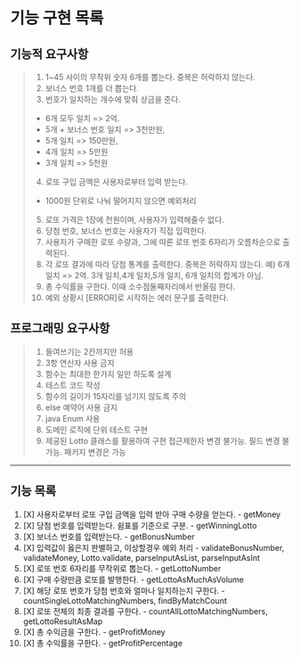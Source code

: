 기능 구현 목록
===========
기능적 요구사항
------------
>1. 1~45 사이의 무작위 숫자 6개를 뽑는다. 중복은 허락하지 않는다.
>2. 보너스 번호 1개를 더 뽑는다.
>3. 번호가 일치하는 개수에 맞춰 상금을 준다.
  > * 6개 모두 일치 => 2억. 
  > * 5개 + 보너스 번호 일치 => 3천만원,
  > * 5개 일치 => 150만원,
  > * 4개 일치 => 5만원
  > * 3개 일치 => 5천원
>4. 로또 구입 금액은 사용자로부터 입력 받는다.
  > * 1000원 단위로 나눠 떨어지지 않으면 예외처리
>5. 로또 가격은 1장에 천원이며, 사용자가 입력해줄수 없다.
>6. 당첨 번호, 보너스 번호는 사용자가 직접 입력한다.
>7. 사용자가 구매한 로또 수량과, 그에 따른 로또 번호 6자리가 오름차순으로 출력된다.
>8. 각 로또 결과에 따라 당첨 통계를 출력한다. 중복은 허락하지 않는다.
   예) 6개 일치 => 2억.
   3개 일치,4개 일치,5개 일치, 6개 일치의 합계가 아님.
>9. 총 수익률을 구한다. 이때 소수점둘째자리에서 반올림 한다.
>10. 예외 상황시 [ERROR]로 시작하는 에러 문구를 출력한다.

프로그래밍 요구사항
---------------
>1. 들여쓰기는 2칸까지만 허용
>2. 3항 연산자 사용 금지
>3. 함수는 최대한 한가지 일만 하도록 설계
>4. 테스트 코드 작성
>5. 함수의 길이가 15자리를 넘기지 않도록 주의
>6. else 예약어 사용 금지
>7. java Enum 사용
>8. 도메인 로직에 단위 테스트 구현
>9. 제공된 Lotto 클래스를 활용하여 구현
   접근제한자 변경 불가능. 필드 변경 불가능.
   패키지 변경은 가능
>


* * *


기능 목록
-------
1. [X] 사용자로부터 로또 구입 금액을 입력 받아 구매 수량을 얻는다. - getMoney
2. [X] 당첨 번호를 입력받는다. 쉼표를 기준으로 구분. - getWinningLotto
3. [X] 보너스 번호를 입력받는다. - getBonusNumber
4. [X] 입력값이 옳은지 판별하고, 이상할경우 예외 처리 - validateBonusNumber, validateMoney, Lotto.validate, parseInputAsList, parseInputAsInt
4. [X] 로또 번호 6자리를 무작위로 뽑는다. - getLottoNumber
5. [X] 구매 수량만큼 로또를 발행한다. - getLottoAsMuchAsVolume
5. [X] 해당 로또 번호가 당첨 번호와 얼마나 일치하는지 구한다. - countSingleLottoMatchingNumbers, findByMatchCount
6. [X] 로또 전체의 최종 결과를 구한다. - countAllLottoMatchingNumbers, getLottoResultAsMap
6. [X] 총 수익금을 구한다. - getProfitMoney
7. [X] 총 수익률을 구한다. - getProfitPercentage
